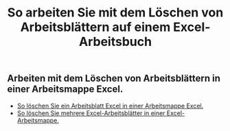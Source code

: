 ﻿---
title: So arbeiten Sie mit dem Löschen von Arbeitsblättern auf einem Excel-Arbeitsbuch
second_title: Aspose.Cells Cloud Documen
linktitle: Löschen
type: docs
url: /de/worksheets/delete/
keywords: How to work with deleting worksheet on an Excel workbook
description: Aspose.Cells Cloud REST API unterstützt das Löschen von Arbeitsblättern in einer Excel-Arbeitsmappe. SDK unterstützt verschiedene Entwicklungssprachen. Dazu gehören Android, C#, Go, Java, NodeJS, Perl, PHP, Python, Ruby und Swift
weight: 20
kwords: Excel, Office Cloud, REST API, Tabellenkalkulation, PDF, CSV, Json, Markdown, Vorgehensweise beim Löschen von Arbeitsblättern in einer Excel-Arbeitsmappe
---
## Arbeiten mit dem Löschen von Arbeitsblättern in einer Arbeitsmappe Excel.

- [So löschen Sie ein Arbeitsblatt Excel in einer Arbeitsmappe Excel.](/cells/de/worksheets/delete-worksheet/) 
- [So löschen Sie mehrere Excel-Arbeitsblätter in einer Excel-Arbeitsmappe.](/cells/de/worksheets/delete-multiple/) 


